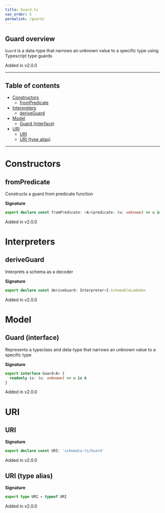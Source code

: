 ```yaml
---
title: Guard.ts
nav_order: 5
permalink: /guard/
---
```


## Guard overview

`Guard` is a data-type that narrows an unknown value to a specific type using
Typescript type guards

Added in v2.0.0

---

<h2 class="text-delta">Table of contents</h2>

- [Constructors](#constructors)
  - [fromPredicate](#frompredicate)
- [Interpreters](#interpreters)
  - [deriveGuard](#deriveguard)
- [Model](#model)
  - [Guard (interface)](#guard-interface)
- [URI](#uri)
  - [URI](#uri-1)
  - [URI (type alias)](#uri-type-alias)

---

# Constructors

## fromPredicate

Constructs a guard from predicate function

**Signature**

```ts
export declare const fromPredicate: <A>(predicate: (u: unknown) => u is A) => Guard<A>
```

Added in v2.0.0

# Interpreters

## deriveGuard

Interprets a schema as a decoder

**Signature**

```ts
export declare const deriveGuard: Interpreter<I.SchemableLambda>
```

Added in v2.0.0

# Model

## Guard (interface)

Represents a typeclass and data-type that narrows an unknown value to a specific type

**Signature**

```ts
export interface Guard<A> {
  readonly is: (u: unknown) => u is A
}
```

Added in v2.0.0

# URI

## URI

**Signature**

```ts
export declare const URI: 'schemata-ts/Guard'
```

Added in v2.0.0

## URI (type alias)

**Signature**

```ts
export type URI = typeof URI
```

Added in v2.0.0
